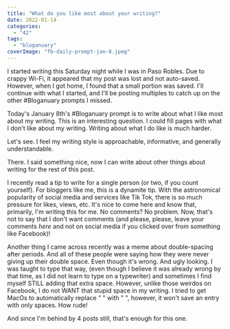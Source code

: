 ```yaml
---
title: "What do you like most about your writing?"
date: 2022-01-14
categories: 
  - "42"
tags: 
  - "bloganuary"
coverImage: "fb-daily-prompt-jan-8.jpeg"
---
```


I started writing this Saturday night while I was in Paso Robles. Due to crappy Wi-Fi, it appeared that my post was lost and not auto-saved. However, when I got home, I found that a small portion was saved. I'll continue with what I started, and I'll be posting multiples to catch up on the other #Bloganuary prompts I missed.

Today's January 8th's #Bloganuary prompt is to write about what I like most about my writing. This is an interesting question. I could fill pages with what I don't like about my writing. Writing about what I do like is much harder.

Let's see. I feel my writing style is approachable, informative, and generally understandable.

There. I said something nice, now I can write about other things about writing for the rest of this post.

I recently read a tip to write for a single person (or two, if you count yourself). For bloggers like me, this is a dynamite tip. With the astronomical popularity of social media and services like Tik Tok, there is so much pressure for likes, views, etc. It's nice to come here and know that, primarily, I'm writing this for me. No comments? No problem. Now, that's not to say that I don't want comments (and please, please, leave your comments _here_ and not on social media if you clicked over from something like Facebook)!

Another thing I came across recently was a meme about double-spacing after periods. And all of these people were saying how they were never giving up their double space. Even though it's wrong. And ugly looking. I was taught to type that way, (even though I believe it was already wrong by that time, as I did not learn to type on a typewriter) and sometimes I find myself STILL adding that extra space. However, unlike those weirdos on Facebook, I do not WANT that stupid space in my writing. I tried to get MacOs to automatically replace " " with " ", however, it won't save an entry with only spaces. How rude!

And since I'm behind by 4 posts still, that's enough for this one.
